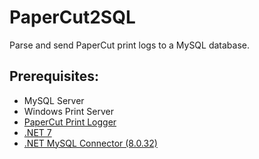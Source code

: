 # PaperCut2SQL
Parse and send PaperCut print logs to a MySQL database.

## Prerequisites:
- MySQL Server
- Windows Print Server
- [PaperCut Print Logger](https://www.papercut.com/products/free-software/print-logger/)
- [.NET 7](https://dotnet.microsoft.com/en-us/download)
- [.NET MySQL Connector (8.0.32)](https://dev.mysql.com/downloads/connector/net/)
